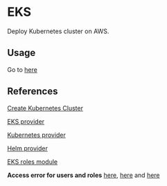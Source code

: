 # EKS

Deploy Kubernetes cluster on AWS.

## Usage

Go to [here](../eks_cluster/README.md)

## References

[Create Kubernetes Cluster](https://github.com/hashicorp/terraform-provider-kubernetes/tree/main/_examples/eks)

[EKS provider](https://registry.terraform.io/providers/hashicorp/aws/latest/docs/resources/eks_cluster)

[Kubernetes provider](https://registry.terraform.io/providers/hashicorp/kubernetes/latest/docs)

[Helm provider](https://registry.terraform.io/providers/hashicorp/helm/latest/docs)

[EKS roles module](https://github.com/arkhoss/terraform-aws-eks-roles)

**Access error for users and roles** [here](https://docs.aws.amazon.com/eks/latest/userguide/troubleshooting_iam.html#security-iam-troubleshoot-cannot-view-nodes-or-workloads), [here](https://aws.amazon.com/premiumsupport/knowledge-center/eks-kubernetes-object-access-error/) and [here](https://medium.com/@radha.sable25/enabling-iam-users-roles-access-on-amazon-eks-cluster-f69b485c674f)
